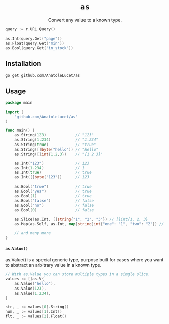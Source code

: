 <h1 align="center"><code>as</code></h1>

<p align="center">Convert any value to a known type.</p>

```go
query := r.URL.Query()

as.Int(query.Get("page"))
as.Float(query.Get("min"))
as.Bool(query.Get("in_stock"))
```

## Installation

```bash
go get github.com/AnatoleLucet/as
```

## Usage

```go
package main

import (
    "github.com/AnatoleLucet/as"
)

func main() {
    as.String(123)             // "123"
    as.String(1.234)           // "1.234"
    as.String(true)            // "true"
    as.String([]byte("hello")) // "hello"
    as.String([]int{1,2,3})    // "[1 2 3]"

    as.Int("123")              // 123
    as.Int(1.234)              // 1
    as.Int(true)               // true
    as.Int([]byte("123"))      // 123

    as.Bool("true")            // true
    as.Bool("yes")             // true
    as.Bool(1)                 // true
    as.Bool("false")           // false
    as.Bool("no")              // false
    as.Bool(0)                 // false

    as.Slice(as.Int, []string{"1", "2", "3"}) // []int{1, 2, 3}
    as.Map(as.Self, as.Int, map[string]int{"one": "1", "two": "2"}) // map[string]int{"one": 1, "two": 2}

    // and many more
}
```

#### `as.Value()`

as.Value() is a special generic type, purpose built for cases where you want to abstract an arbitrary value in a known type.

```go
// With as.Value you can store multiple types in a single slice.
values := []as.V{
    as.Value("hello"),
    as.Value(123),
    as.Value(1.234),
}

str, _ := values[0].String()
num, _ := values[1].Int()
flt, _ := values[2].Float()
```
